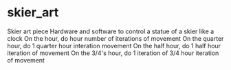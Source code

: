 # skier_art
Skier art piece
  Hardware and software to control a statue of a skier like a clock 
  On the hour, do hour number of iterations of movement
  On the quarter hour, do 1 quarter hour interation movement
  On the half hour, do 1 half hour iteration of movement
  On the 3/4's hour, do 1 iteration of 3/4 hour iteration of movement
  
